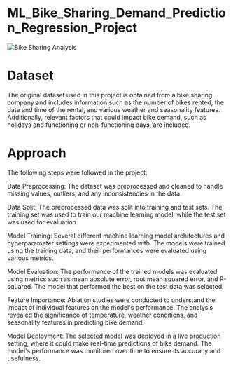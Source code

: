 # ML_Bike_Sharing_Demand_Prediction_Regression_Project
![Bike Sharing Analysis](https://github.com/TanmayDhar36/ML_Bike_Sharing_Demand_Prediction_Regression_Project/assets/139686227/a857467e-6668-480e-8960-d9dc9ea01b5f)
# Dataset
The original dataset used in this project is obtained from a bike sharing company and includes information such as the number of bikes rented, the date and time of the rental, and various weather and seasonality features. Additionally, relevant factors that could impact bike demand, such as holidays and functioning or non-functioning days, are included.
# Approach
The following steps were followed in the project:

Data Preprocessing: The dataset was preprocessed and cleaned to handle missing values, outliers, and any inconsistencies in the data.

Data Split: The preprocessed data was split into training and test sets. The training set was used to train our machine learning model, while the test set was used for evaluation.

Model Training: Several different machine learning model architectures and hyperparameter settings were experimented with. The models were trained using the training data, and their performances were evaluated using various metrics.

Model Evaluation: The performance of the trained models was evaluated using metrics such as mean absolute error, root mean squared error, and R-squared. The model that performed the best on the test data was selected.

Feature Importance: Ablation studies were conducted to understand the impact of individual features on the model's performance. The analysis revealed the significance of temperature, weather conditions, and seasonality features in predicting bike demand.

Model Deployment: The selected model was deployed in a live production setting, where it could make real-time predictions of bike demand. The model's performance was monitored over time to ensure its accuracy and usefulness.
